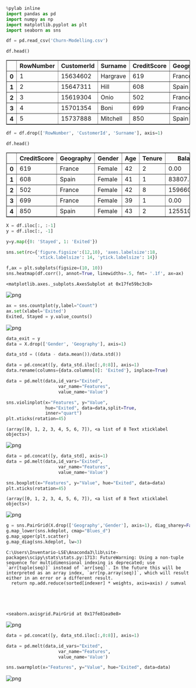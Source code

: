 

```python
%pylab inline
import pandas as pd
import numpy as np
import matplotlib.pyplot as plt
import seaborn as sns
```
    


```python
df = pd.read_csv('Churn-Modelling.csv')
```


```python
df.head()
```




<table border="1" class="dataframe">
  <thead>
    <tr style="text-align: right;">
      <th></th>
      <th>RowNumber</th>
      <th>CustomerId</th>
      <th>Surname</th>
      <th>CreditScore</th>
      <th>Geography</th>
      <th>Gender</th>
      <th>Age</th>
      <th>Tenure</th>
      <th>Balance</th>
      <th>NumOfProducts</th>
      <th>HasCrCard</th>
      <th>IsActiveMember</th>
      <th>EstimatedSalary</th>
      <th>Exited</th>
    </tr>
  </thead>
  <tbody>
    <tr>
      <th>0</th>
      <td>1</td>
      <td>15634602</td>
      <td>Hargrave</td>
      <td>619</td>
      <td>France</td>
      <td>Female</td>
      <td>42</td>
      <td>2</td>
      <td>0.00</td>
      <td>1</td>
      <td>1</td>
      <td>1</td>
      <td>101348.88</td>
      <td>1</td>
    </tr>
    <tr>
      <th>1</th>
      <td>2</td>
      <td>15647311</td>
      <td>Hill</td>
      <td>608</td>
      <td>Spain</td>
      <td>Female</td>
      <td>41</td>
      <td>1</td>
      <td>83807.86</td>
      <td>1</td>
      <td>0</td>
      <td>1</td>
      <td>112542.58</td>
      <td>0</td>
    </tr>
    <tr>
      <th>2</th>
      <td>3</td>
      <td>15619304</td>
      <td>Onio</td>
      <td>502</td>
      <td>France</td>
      <td>Female</td>
      <td>42</td>
      <td>8</td>
      <td>159660.80</td>
      <td>3</td>
      <td>1</td>
      <td>0</td>
      <td>113931.57</td>
      <td>1</td>
    </tr>
    <tr>
      <th>3</th>
      <td>4</td>
      <td>15701354</td>
      <td>Boni</td>
      <td>699</td>
      <td>France</td>
      <td>Female</td>
      <td>39</td>
      <td>1</td>
      <td>0.00</td>
      <td>2</td>
      <td>0</td>
      <td>0</td>
      <td>93826.63</td>
      <td>0</td>
    </tr>
    <tr>
      <th>4</th>
      <td>5</td>
      <td>15737888</td>
      <td>Mitchell</td>
      <td>850</td>
      <td>Spain</td>
      <td>Female</td>
      <td>43</td>
      <td>2</td>
      <td>125510.82</td>
      <td>1</td>
      <td>1</td>
      <td>1</td>
      <td>79084.10</td>
      <td>0</td>
    </tr>
  </tbody>
</table>
</div>




```python
df = df.drop(['RowNumber', 'CustomerId', 'Surname'], axis=1)
```


```python
df.head()
```


<table border="1" class="dataframe">
  <thead>
    <tr style="text-align: right;">
      <th></th>
      <th>CreditScore</th>
      <th>Geography</th>
      <th>Gender</th>
      <th>Age</th>
      <th>Tenure</th>
      <th>Balance</th>
      <th>NumOfProducts</th>
      <th>HasCrCard</th>
      <th>IsActiveMember</th>
      <th>EstimatedSalary</th>
      <th>Exited</th>
    </tr>
  </thead>
  <tbody>
    <tr>
      <th>0</th>
      <td>619</td>
      <td>France</td>
      <td>Female</td>
      <td>42</td>
      <td>2</td>
      <td>0.00</td>
      <td>1</td>
      <td>1</td>
      <td>1</td>
      <td>101348.88</td>
      <td>1</td>
    </tr>
    <tr>
      <th>1</th>
      <td>608</td>
      <td>Spain</td>
      <td>Female</td>
      <td>41</td>
      <td>1</td>
      <td>83807.86</td>
      <td>1</td>
      <td>0</td>
      <td>1</td>
      <td>112542.58</td>
      <td>0</td>
    </tr>
    <tr>
      <th>2</th>
      <td>502</td>
      <td>France</td>
      <td>Female</td>
      <td>42</td>
      <td>8</td>
      <td>159660.80</td>
      <td>3</td>
      <td>1</td>
      <td>0</td>
      <td>113931.57</td>
      <td>1</td>
    </tr>
    <tr>
      <th>3</th>
      <td>699</td>
      <td>France</td>
      <td>Female</td>
      <td>39</td>
      <td>1</td>
      <td>0.00</td>
      <td>2</td>
      <td>0</td>
      <td>0</td>
      <td>93826.63</td>
      <td>0</td>
    </tr>
    <tr>
      <th>4</th>
      <td>850</td>
      <td>Spain</td>
      <td>Female</td>
      <td>43</td>
      <td>2</td>
      <td>125510.82</td>
      <td>1</td>
      <td>1</td>
      <td>1</td>
      <td>79084.10</td>
      <td>0</td>
    </tr>
  </tbody>
</table>
</div>




```python
X = df.iloc[:, :-1]
y = df.iloc[:, -1]
```


```python
y=y.map({0: 'Stayed', 1: 'Exited'})
```


```python
sns.set(rc={'figure.figsize':(12,10), 'axes.labelsize':18, 
            'xtick.labelsize': 14, 'ytick.labelsize': 14})
```


```python
f,ax = plt.subplots(figsize=(10, 10))
sns.heatmap(df.corr(), annot=True, linewidths=.5, fmt= '.1f', ax=ax)
```




    <matplotlib.axes._subplots.AxesSubplot at 0x17fe59bc3c8>




![png](output_8_1.png)



```python
ax = sns.countplot(y,label="Count")
ax.set(xlabel='Exited')
Exited, Stayed = y.value_counts()
```


![png](output_9_0.png)



```python
data_exit = y
data = X.drop(['Gender', 'Geography'], axis=1)

data_std = ((data - data.mean())/data.std())
```


```python
data = pd.concat([y, data_std.iloc[:,0:8]], axis=1)
data.rename(columns={data.columns[0]: 'Exited'}, inplace=True)

data = pd.melt(data,id_vars="Exited",
                    var_name="Features",
                    value_name='Value')

sns.violinplot(x="Features", y="Value", 
               hue="Exited", data=data,split=True, 
               inner="quart")
plt.xticks(rotation=45)
```




    (array([0, 1, 2, 3, 4, 5, 6, 7]), <a list of 8 Text xticklabel objects>)




![png](output_11_1.png)



```python
data = pd.concat([y, data_std], axis=1)
data = pd.melt(data,id_vars="Exited",
                    var_name="Features",
                    value_name='Value')

sns.boxplot(x="Features", y="Value", hue="Exited", data=data)
plt.xticks(rotation=45)
```




    (array([0, 1, 2, 3, 4, 5, 6, 7]), <a list of 8 Text xticklabel objects>)




![png](output_12_1.png)



```python
g = sns.PairGrid(X.drop(['Geography','Gender'], axis=1), diag_sharey=False)
g.map_lower(sns.kdeplot, cmap="Blues_d")
g.map_upper(plt.scatter)
g.map_diag(sns.kdeplot, lw=3)
```

    C:\Users\Inventario-LSE\Anaconda3\lib\site-packages\scipy\stats\stats.py:1713: FutureWarning: Using a non-tuple sequence for multidimensional indexing is deprecated; use `arr[tuple(seq)]` instead of `arr[seq]`. In the future this will be interpreted as an array index, `arr[np.array(seq)]`, which will result either in an error or a different result.
      return np.add.reduce(sorted[indexer] * weights, axis=axis) / sumval
    




    <seaborn.axisgrid.PairGrid at 0x17fe81ea9e8>




![png](output_13_2.png)



```python
data = pd.concat([y, data_std.iloc[:,0:8]], axis=1)

data = pd.melt(data,id_vars="Exited",
                    var_name="Features",
                    value_name='Value')

sns.swarmplot(x="Features", y="Value", hue="Exited", data=data)
```



![png](output_14_1.png)

